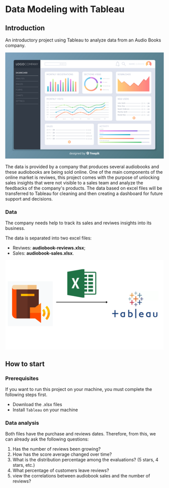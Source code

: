 # Data Modeling with Tableau

## Introduction
An introductory project using Tableau to analyze data from an Audio Books company.

![folder](Images/2846335.jpg)

The data is provided by a company that produces several audiobooks and these audiobooks are being sold online. One of the main components of the online market is reviwes, this project comes with the purpose of unlocking sales insights that were not visible to a sales team and analyze the feedbacks of the company's products. The data based on excel files will be transferred to Tableau for cleaning and then creating a dashboard for future support and decisions.


### Data 

The company needs help to track its sales and reviwes insights into its business.

The data is separated into two excel files:

- Reviwes: **audiobook-reviews.xlsx**;
- Sales: **audiobook-sales.xlsx**.

![Star Schema](Images/logo.png)

 
## How to start

### Prerequisites

If you want to run this project on your machine, you must complete the following steps first.

- Download the .xlsx files
- Install `Tableau` on your machine


### Data analysis
Both files have the purchase and reviews dates. Therefore, from this, we can already ask the following questions:

1. Has the number of reviews been growing?
2. How has the score average changed over time?
3. What is the distribution percentage among the evaluations? (5 stars, 4 stars, etc.)
4. What percentage of customers leave reviews?
5. view the correlations between audiobook sales and the number of reviews?
